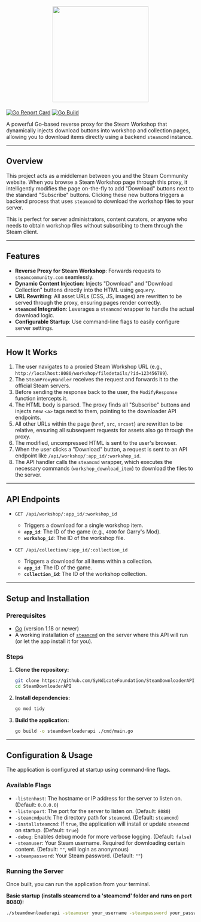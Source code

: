<h1 align="center">
<img src="https://i.imgur.com/kdyrovr.png" align="center" width="256">
</h1>


[![Go Report Card](https://goreportcard.com/badge/github.com/SyNdicateFoundation/SteamDownloaderAPI)](https://goreportcard.com/report/github.com/SyNdicateFoundation/SteamDownloaderAPI)
[![Go Build](https://github.com/SyNdicateFoundation/SteamDownloaderAPI/actions/workflows/go-build.yml/badge.svg)](https://github.com/SyNdicateFoundation/SteamDownloaderAPI/actions/workflows/go-build.yml)

A powerful Go-based reverse proxy for the Steam Workshop that dynamically injects download buttons into workshop and collection pages, allowing you to download items directly using a backend `steamcmd` instance.

***

## Overview

This project acts as a middleman between you and the Steam Community website. When you browse a Steam Workshop page through this proxy, it intelligently modifies the page on-the-fly to add "Download" buttons next to the standard "Subscribe" buttons. Clicking these new buttons triggers a backend process that uses `steamcmd` to download the workshop files to your server.

This is perfect for server administrators, content curators, or anyone who needs to obtain workshop files without subscribing to them through the Steam client.

***

## Features

-   **Reverse Proxy for Steam Workshop**: Forwards requests to `steamcommunity.com` seamlessly.
-   **Dynamic Content Injection**: Injects "Download" and "Download Collection" buttons directly into the HTML using `goquery`.
-   **URL Rewriting**: All asset URLs (CSS, JS, images) are rewritten to be served through the proxy, ensuring pages render correctly.
-   **`steamcmd` Integration**: Leverages a `steamcmd` wrapper to handle the actual download logic.
-   **Configurable Startup**: Use command-line flags to easily configure server settings.

***

## How It Works

1.  The user navigates to a proxied Steam Workshop URL (e.g., `http://localhost:8080/workshop/filedetails/?id=123456789`).
2.  The `SteamProxyHandler` receives the request and forwards it to the official Steam servers.
3.  Before sending the response back to the user, the `ModifyResponse` function intercepts it.
4.  The HTML body is parsed. The proxy finds all "Subscribe" buttons and injects new `<a>` tags next to them, pointing to the downloader API endpoints.
5.  All other URLs within the page (`href`, `src`, `srcset`) are rewritten to be relative, ensuring all subsequent requests for assets also go through the proxy.
6.  The modified, uncompressed HTML is sent to the user's browser.
7.  When the user clicks a "Download" button, a request is sent to an API endpoint like `/api/workshop/:app_id/:workshop_id`.
8.  The API handler calls the `steamcmd` wrapper, which executes the necessary commands (`workshop_download_item`) to download the files to the server.

***

## API Endpoints

-   `GET /api/workshop/:app_id/:workshop_id`
    -   Triggers a download for a single workshop item.
    -   **`app_id`**: The ID of the game (e.g., `4000` for Garry's Mod).
    -   **`workshop_id`**: The ID of the workshop file.

-   `GET /api/collection/:app_id/:collection_id`
    -   Triggers a download for all items within a collection.
    -   **`app_id`**: The ID of the game.
    -   **`collection_id`**: The ID of the workshop collection.

***

## Setup and Installation

### Prerequisites

-   [Go](https://golang.org/doc/install) (version 1.18 or newer)
-   A working installation of [`steamcmd`](https://developer.valvesoftware.com/wiki/SteamCMD) on the server where this API will run (or let the app install it for you).

### Steps

1.  **Clone the repository:**
    ```sh
    git clone https://github.com/SyNdicateFoundation/SteamDownloaderAPI.git
    cd SteamDownloaderAPI
    ```

2.  **Install dependencies:**
    ```sh
    go mod tidy
    ```

3.  **Build the application:**
    ```sh
    go build -o steamdownloaderapi ./cmd/main.go
    ```

***

## Configuration & Usage

The application is configured at startup using command-line flags.

### Available Flags

-   `-listenhost`: The hostname or IP address for the server to listen on. (Default: `0.0.0.0`)
-   `-listenport`: The port for the server to listen on. (Default: `8080`)
-   `-steamcmdpath`: The directory path for `steamcmd`. (Default: `steamcmd`)
-   `-installsteamcmd`: If `true`, the application will install or update `steamcmd` on startup. (Default: `true`)
-   `-debug`: Enables debug mode for more verbose logging. (Default: `false`)
-   `-steamuser`: Your Steam username. Required for downloading certain content. (Default: `""`, will login as anonymous)
-   `-steampassword`: Your Steam password. (Default: `""`)

### Running the Server

Once built, you can run the application from your terminal.

**Basic startup (installs steamcmd to a 'steamcmd' folder and runs on port 8080):**
```sh
./steamdownloaderapi -steamuser your_username -steampassword your_password